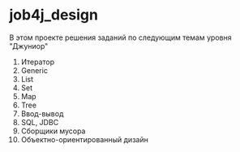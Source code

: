 # job4j_design
В этом проекте решения заданий по следующим темам уровня "Джуниор"
1. Итератор
2. Generic
3. List
4. Set
5. Map
6. Tree
7. Ввод-вывод
8. SQL, JDBC
9. Сборщики мусора
10. Объектно-ориентированный дизайн
